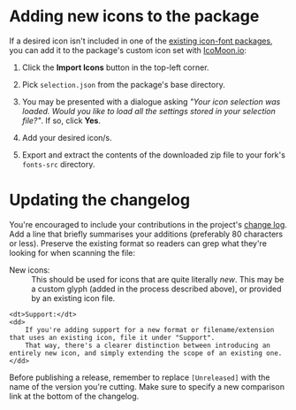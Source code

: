 Adding new icons to the package
===============================

If a desired icon isn't included in one of the [existing icon-font packages](README.md#fonts),
you can add it to the package's custom icon set with [IcoMoon.io](https://icomoon.io/app/#/select):

1. Click the **Import Icons** button in the top-left corner.

2. Pick `selection.json` from the package's base directory.

3. You may be presented with a dialogue asking *"Your icon selection was loaded. Would you like to load all the settings stored in your selection file?"*. If so, click **Yes**.

4. Add your desired icon/s.

5. Export and extract the contents of the downloaded zip file to your fork's `fonts-src` directory.


Updating the changelog
======================

You're encouraged to include your contributions in the project's [change log](CHANGELOG.md).
Add a line that briefly summarises your additions (preferably 80 characters or less).
Preserve the existing format so readers can grep what they're looking for when scanning the file:

<dl>
	<dt>New icons:</dt>
	<dd>
		This should be used for icons that are quite literally <em>new</em>.
		This may be a custom glyph (added in the process described above), or provided by an existing icon file.
	</dd>
	
	<dt>Support:</dt>
	<dd>
		If you're adding support for a new format or filename/extension that uses an existing icon, file it under "Support".
		That way, there's a clearer distinction between introducing an entirely new icon, and simply extending the scope of an existing one.
	</dd>
</dl>

Before publishing a release, remember to replace `[Unreleased]` with the name of the version you're cutting.
Make sure to specify a new comparison link at the bottom of the changelog.

